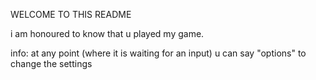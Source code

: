 WELCOME TO THIS README

i am honoured to know that u played my game.

info:
at any point (where it is waiting for an input) u can say "options" to change the settings

